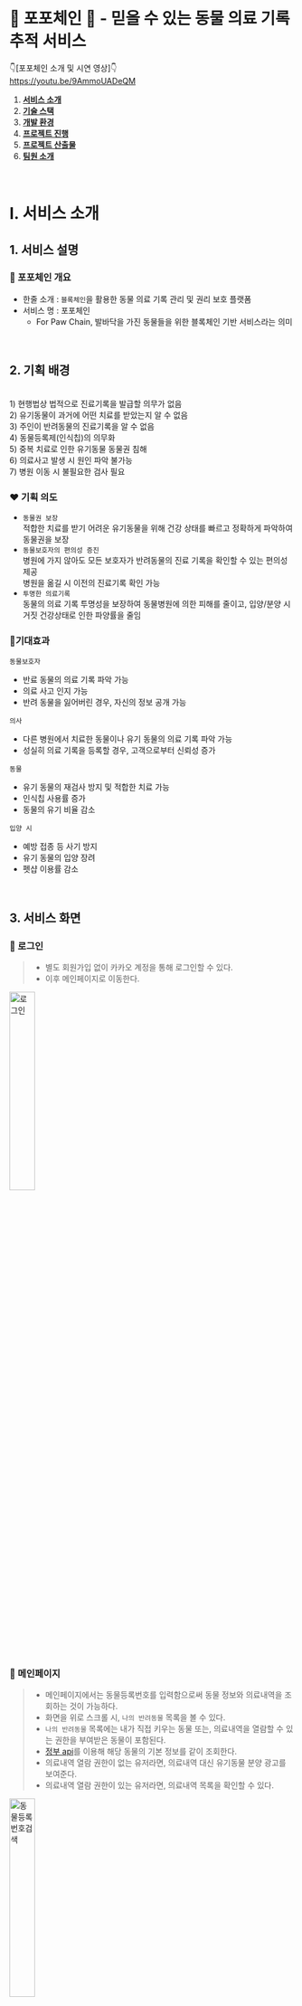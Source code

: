 # 🐶 포포체인 🐶 - 믿을 수 있는 동물 의료 기록 추적 서비스

👇[포포체인 소개 및 시연 영상]👇
<br>
https://youtu.be/9AmmoUADeQM


1. [**서비스 소개**](#1)
2. [**기술 스택**](#2)
3. [**개발 환경**](#3)
4. [**프로젝트 진행**](#4)
5. [**프로젝트 산출물**](#5)
6. [**팀원 소개**](#6)
<br>

# Ⅰ. 서비스 소개

## 1. 서비스 설명

### 🐾 포포체인 개요

- 한줄 소개 : `블록체인`을 활용한 동물 의료 기록 관리 및 권리 보호 플랫폼
- 서비스 명 : 포포체인
  - For Paw Chain, 발바닥을 가진 동물들을 위한 블록체인 기반 서비스라는 의미

<br>

## 2. 기획 배경
<br>
1) 현행법상 법적으로 진료기록을 발급할 의무가 없음
<br>
 2) 유기동물이 과거에 어떤 치료를 받았는지 알 수 없음
<br>
 3) 주인이 반려동물의 진료기록을 알 수 없음
<br>
 4) 동물등록제(인식칩)의 의무화
<br>
 5) 중복 치료로 인한 유기동물 동물권 침해
<br>
 6) 의료사고 발생 시 원인 파악 불가능
<br>
 7) 병원 이동 시 불필요한 검사 필요


### ❤ 기획 의도

- `동물권 보장` <br>
    적합한 치료를 받기 어려운 유기동물을 위해 건강 상태를 빠르고 정확하게 파악하여 동물권을 보장
- `동물보호자의 편의성 증진` <br>
    병원에 가지 않아도 모든 보호자가 반려동물의 진료 기록을 확인할 수 있는 편의성 제공 <br>
    병원을 옮길 시 이전의 진료기록 확인 가능
- `투명한 의료기록`<br>
    동물의 의료 기록 투명성을 보장하여 동물병원에 의한 피해를 줄이고, 입양/분양 시 거짓 건강상태로 인한 파양률을 줄임

### 🧡기대효과

`동물보호자`

- 반료 동물의 의료 기록 파악 가능
- 의료 사고 인지 가능
- 반려 동물을 잃어버린 경우, 자신의 정보 공개 가능

`의사`

- 다른 병원에서 치료한 동물이나 유기 동물의 의료 기록 파악 가능
- 성실히 의료 기록을 등록할 경우, 고객으로부터 신뢰성 증가

`동물`

- 유기 동물의 재검사 방지 및 적합한 치료 가능
- 인식칩 사용률 증가
- 동물의 유기 비율 감소

`입양 시`

- 예방 접종 등 사기 방지
- 유기 동물의 입양 장려
- 펫샵 이용률 감소

<br>

## 3. 서비스 화면

### 🤍 로그인

> - 별도 회원가입 없이 카카오 계정을 통해 로그인할 수 있다.
> - 이후 메인페이지로 이동한다.

<img src="/document/gif/1.%20로그인.gif" title="로그인" width="30%" height="30%"/>



### 💜 메인페이지

> - 메인페이지에서는 동물등록번호를 입력함으로써 동물 정보와 의료내역을 조회하는 것이 가능하다.
> - 화면을 위로 스크롤 시, `나의 반려동물` 목록을 볼 수 있다.
> - `나의 반려동물` 목록에는 내가 직접 키우는 동물 또는, 의료내역을 열람할 수 있는 권한을 부여받은 동물이 포함된다.
> - [정부 api](https://www.data.go.kr/data/15098913/openapi.do?recommendDataYn=Y)를 이용해 해당 동물의 기본 정보를 같이 조회한다.
> - 의료내역 열람 권한이 없는 유저라면, 의료내역 대신 유기동물 분양 광고를 보여준다.
> - 의료내역 열람 권한이 있는 유저라면, 의료내역 목록을 확인할 수 있다.

<img src="/document/gif/2.%20동물등록번호%20검색.gif" title="동물등록번호검색" width="30%" height="30%"/>

### 💜 나의 반려동물 목록

> - 기본적으로는 의사 또는 해당 동물의 주인만이 동물 의료 기록을 열람할 수 있다.
> - 하지만 해당 동물의 주인이 다른 사람에게도 의료 기록을 보여주고 싶은 경우, 열람 권한을 부여할 수 있다.
> - 열람 권한을 다시 뺏을 수도 있다.
> - 키우던 애완 동물을 다른 사람에게 분양 보낼 경우, 분양하기 버튼을 눌러 주인을 변경할 수 있다.

<img src="/document/gif/3.%20나의%20반려동물%20목록.gif" title="나의반려동물목록" width="30%" height="30%"/>

### 💜 동물 등록 정보
> - 해당 동물의 주인이라면, 동물의 추가적인 정보를 직접 입력할 수 있다.
<img src="/document/gif/4.%20동물%20정보%20등록.gif" title="동물등록정보" width="30%" height="30%"/>

### 💜 의료 기록 조회

> - 의사이거나, 해당 동물의 주인이거나, 그 밖에 열람 권한을 따로 부여받은 사람이라면, 해당 동물의 의료 기록들을 조회할 수 있다.
> - 동물마다 1개의 컨트랙트가 블록체인 네트워크에 배포된다.
> - 의료 기록은 해당 동물의 컨트랙트에 저장된다.
> - 컨트랙트의 배포 및 조회, 작성은 모두 Web3j를 통해 이루어진다.

<img src="/document/gif/5.%20의료기록%20조회.gif" title="의료기록조회" width="30%" height="30%"/>

### 💜 QR코드 생성

> - 10자리가 넘는 긴 동물등록번호를 매번 기억하기 어려운 사용자들을 위해, QR 이미지를 제공한다.
> - QR 이미지는 휴대폰 갤러리에 저장할 수 있다.

<img src="/document/gif/6.%20QR코드%20생성.gif" title="QR코드생성" width="30%" height="30%"/>

### 💜 권한 관리

<img src="/document/gif/7.%20권한%20관리.gif" title="권한관리" width="30%" height="30%"/>

### 💜 입양 공고

<img src="/document/gif/8.%20입양%20공고.gif" title="입양 공고" width="30%" height="30%"/>

### 💜 의사 면허 인증

<img src="/document/gif/9. 의사 면허 인증.gif" title="의사 면허 인증" width="30%" height="30%"/>

### 💜 의료 기록 작성

> - 본인이 의사임을 인증하면, 수의사로서 동물의 의료내역을 작성할 수 있는 권한이 부여된다.
> - 본인이 의사임을 인증하는 방법은 보건복지부의 [의료인면허정보조회](https://dataapi.co.kr/upload/dLab/20220105-173345-00330.html) api를 이용한다.

<img src="/document/gif/10. 의료기록 작성.gif" title="의료 기록 작성" width="30%" height="30%"/>


  <br>

<div id="2"></div>

# Ⅱ. 기술 스택

## 1. 블록체인 네트워크
>- 기능: 지갑 생성, 컨트랙트 배포, 트랜잭션 전송
>- 구현: EC2 서버에서 geth를 이용하여 gensis.json으로 초기화하는 방식으로 가능한 네트워크 구성 
<br>

## 2. IPFS
>- 기능: 이미지를 분산 네트워크에 저장하고, 반환하는 해쉬값을 이용하여 이미지를 조회
>- EC2 서버에 존재하는 Docker 위에 kudo ipfs 실행
<br>

## 3. Android
>- 언제 어디서나 의료기록을 확인할 수 있도록 모바일 환경에서의 서비스 선택
>- 편하게 등록번호를 공유하기 위해 QR 기능을 제공
<br>

<div id="3"></div>

# Ⅲ. 개발 환경 🖥️

## 🖥 Backend
![IntelliJ badge](https://img.shields.io/badge/-IntelliJ-green)
![Java badge](https://img.shields.io/badge/-Java11-blue)
![spring boot badge](https://img.shields.io/badge/-Spring%20Boot-yellow)
![spring-data-jpa badge](https://img.shields.io/badge/-spring--data--jpa-red)
![spring-security badge](https://img.shields.io/badge/-spring--security-brightgreen)
![JWT badge](https://img.shields.io/badge/-JWT-blue)
![Web3j badge](https://img.shields.io/badge/-Web3j-yellow)
![mariadb badge](https://img.shields.io/badge/-MariaDB-lightgrey)
![redis badge](https://img.shields.io/badge/-redis-orange)
![Google Cloud Platform badge](https://img.shields.io/badge/-GCP-brightgreen)

## 🖥 Frontend
![Kotlin](https://img.shields.io/badge/-Kotlin-blueviolet)
![Android Studio](https://img.shields.io/badge/-Android_Studio-success)

## 🖱 DevOps
![AWS EC2 badge](https://img.shields.io/badge/-AWS_EC2-brightgreen)
![docker badge](https://img.shields.io/badge/-docker-blue)
![jenkins badge](https://img.shields.io/badge/-jenkins-red)

## 🎨 UI/UX
![Figma](https://img.shields.io/badge/-Figma-ff69b4)

## 👨‍👩‍👧 협업 툴

![Git / Gitlab](https://img.shields.io/badge/-Git%20%2F%20Gitlab-9cf)
![Jira](https://img.shields.io/badge/-Jira-blue)
![Notion](https://img.shields.io/badge/-Notion-c93)

## 블록체인
![Solidity](https://img.shields.io/badge/-Solidity-orange)
![Geth](https://img.shields.io/badge/-Geth-yellowgreen)

## 버전 정보

### Server

- Server: `AWS EC2`
- Ubuntu: `20.04`
- Docker: `23.0.2`
- Nginx: `1.18.0`
- Redis: `7.0.10`
- MariaDB: `10.3.38`

### Back-end

- OpenJDK: `11`
- Build Tool: `Gradle`
- Spring Framework: `2.7.9`
- Spring Dependency-management: `1.0.15.RELEASE`

### Front-end

- Kotlin: `1.8.0`
- Java: `11`
- Compile SDK: `33`
- Room Runtime: `2.3.0`
- Palette: `1.0.0`
- navigation-safe-args-gradle-plugin: `2.5.3`
- retrofit : `2.6.4`
- QR: `3.4.1`
- glide: `4.12.0`
- room-runtime: `2.3.0`
- kakao.sdk: '2.13.0'

### 블록체인

- Geth: `1.11.5`
- web3j: `4.9.7`
- Solidity: `latest`

### IDE

- InteliJ: `2022.3`
- Android Studio: `2022.1`
- Emulator: `Pixel 2 XL`

### Management Tool

- 형상 관리: `GitLab`
- 이슈 관리: `JIRA`
- 커뮤니케이션: `Notion`
- 파일 저장: `Spring Cloud GCP Storage`
- UI/UX 디자인: `Figma`

<br>
<div id="4"></div>

# Ⅳ. 시작하기

아래 방법을 따라 프로젝트를 실행할 수 있습니다.

## 설치하기

### 설치 과정

1. Github의 Repository를 clone합니다.

```java
$ git clone [우리 주소]
```

2. APK 파일 생성을 참고하여 android 폴더를 APK로 생성하여 안드로이드 환경에 설치합니다.

### APK 파일 생성

1. Android Studio의 `Build > Generate Signed Bundle / APK ...`를 선택합니다.
2. Create new를 선택합니다.
3. Key Store Path를 설정합니다.

```java
Alias: 기본
Password: (6자) / Confirm 
Certificate: 앱에 대한 메타 데이터 넣기
```

4. release 선택합니다.
5. 카카오 로그인 관련 내용을 설정합니다.
    1. openssl로 release key와 debug key를 모두 발급 받은 후 카카오 디벨로퍼에 등록합니다.
    2. 참고: [https://ranseo.tistory.com/m/386](https://ranseo.tistory.com/m/386)
6. err_unknown_url_scheme 에러가 발생하는 경우 AndroidManifest.xml에서 
Native app key를 넣고 아래의 설정을 추가합니다.

```java
<activity
            android:name="com.kakao.sdk.auth.AuthCodeHandlerActivity"
            android:exported="true">
            <intent-filter>
                <action android:name="android.intent.action.VIEW" />
                <category android:name="android.intent.category.DEFAULT" />
                <category android:name="android.intent.category.BROWSABLE" />

                <!-- Redirect URI: "kakao${NATIVE_APP_KEY}://oauth" -->
                <data android:host="oauth"
                    android:scheme="kakaoa본인카카오native key" />
            </intent-filter>
</activity>
```

## 실행하기

1. AWS EC2 설정을 참고하여 AWS EC2에 접속합니다.
2. Jenkins 설정을 참고하여 Back-end 이미지를 생성합니다.
3. IPFS Image를 설치하고 실행합니다.
4. 네트워크 설정을 참고하여 블록체인 private 네트워크를 구축하고 실행합니다.
5. 저장소 설정을 참고하여 MariaDB, Redis, GCP를 설치하고 서버 주소와 연결합니다.
6. 첨부한 덤프 데이터 파일을 이용하여 데이터를 생성합니다.
7. 설치한 APK를 실행합니다.

### AWS EC2 설정

```java
remote host: j8a207.p.ssafy.io
username: ubuntu
.pem: 첨부 파일
```

### Jenkins 설정

1. Repository URL을 통해 Git 프로젝트를 연결합니다.
2. Git의 WebHook 설정을 통해 release branch의 push event를 감지하면 자동으로 프로젝트를 배포하도록 설정합니다.
3. Shell Script를 Jenkins의 Build Steps에 Execute하여 자동으로 빌드하도록 설정합니다.

```java
cd backend/
chmod +x ./gradlew
./gradlew clean build
```

4. Shell Script를 Jenkins의 Build Steps에 Execute하여 Docker Image를 자동으로 생성하도록 설정합니다.

```java
docker build -t backend ./backend
if (docker ps | grep backend) then docker stop backend; fi
docker run -d --rm --name backend --network my-network -p 8080:8080 backend
docker image prune -f
```

5. 프로젝트 내부에 Dockerfile을 생성합니다.

```java
# open jdk java 11 버전 환경
FROM openjdk:11-jdk

# gradle 빌드 시 jar 파일 생성 경로
ARG JAR_FILE=./build/libs/*.jar

# JAR_FILE을 메인 디렉토리에 복사
COPY ${JAR_FILE} app.jar

# 8080 port Open
EXPOSE 8080

# 시스템 진입점
ENTRYPOINT ["java","-jar","app.jar"]
```

### IPFS 설정

1. IPFS Docker Image를 설치합니다.

```java
docker pull ipfs/go-ipfs
```

2. Run 명령어를 통해 IPFS Image를 실행합니다.

```java
docker run \
 -d \
--restart always \
--name ipfs-node \
-v /data/ipfs:/data/ipfs \
-v /data/ipfs-staging:/staging \
-p 8001:8080 \
-p 4001:4001 \
-p 5001:5001 \
--network my-network \
ipfs/go-ipfs:latest \

docker exec ipfs-node ipfs config Addresses.API 127.0.0.1/8001
```

### 네트워크 설정

1. Geth를 설치합니다.

```java
sudo apt-get update
sudo apt-get install software-properties-common
sudo add-apt-repository -y ppa:ethereum/ethereum
sudo apt-get install
```

2. 블록체인 네트워크 폴더를 생성 후 이동합니다.

```java
mkdir eth
cd eth
```

3. ether를 채굴할 계정을 생성합니다.

```java
geth --datadir . account new
```

4. genesis.json 파일을 생성합니다.

```java
{
	"config": {
	"chainId": 7167, 
	"homesteadBlock": 0, 
	"byzantiumBlock": 0, 
	"constantinopleBlock": 0, 
	"eip150Block": 0, 
	"eip155Block": 0, 
	"eip158Block": 0 
	},
	"difficulty": "0x10", 
	"coinbase": "지갑주소", 
	"gasLimit": "9999999", 
	"alloc": {}, 
	"extraData": "", 
	"nonce": "0xdeadbeefdeadbeef", 
	"mixhash": "0x0000000000000000000000000000000000000000000000000000000000000000", 
	"parentHash": "0x0000000000000000000000000000000000000000000000000000000000000000", 
	"timestamp": "0x00"
}
```

5. 네트워크를 초기화합니다.

```java
geth --datadir . init genesis.json
```

6. 초기화한 네트워크를 실행합니다. 

```java
geth --datadir . --port 30303 --http --http.addr "0.0.0.0" --http.port 8545 --http.corsdomain "*" --networkid 7167 --http.api "admin,db,eth,debug,miner,net,shh,txpool,personal,web3" --unlock 0 --allow-insecure-unlock --mine --miner.threads 1 --miner.etherbase "지갑주소" console 2>>./geth.log
```

7. application.properties에 구축한 네트워크를 설정합니다.

```java
web3.network.address=[blockchain private network address]
web3.network.chainId=[blockchain private network chain id]
web3.walletPrivateKey=[private key of server's wallet]
```

### 저장소 설정

1. AWS EC2 환경에 MariaDB를 설치하고 MariaDB의 root 계정으로 프로젝트의 DB를 생성합니다. 필요에 따라 프로젝트만의 계정을 생성하여 사용할 수 있습니다.

```java
$ sudo apt=get install mariadb-server

$ sudo systemctl start mariadb
$ sudo systemctl status mariadb

$ sudo mysql -u root

MariaDB [mysql]> CREATE DB [DB 이름]
```

2. application.properties의 DB 주소를 MariaDB가 설치된 AWS EC2로, JPA 설정을 create로 변경하고 프로젝트를 실행합니다.

```java
spring.datasource.url=jdbc:mariadb://[DB 주소]/[DB 이름]
spring.datasource.username=[DB 계정 이름]
spring.datasource.password=[DB 계정 비밀번호]

spring.datasource.driver-class-name=org.mariadb.jdbc.Driver

spring.jpa.hibernate.ddl-auto=create
spring.jpa.hibernate.naming.physical-strategy=org.hibernate.boot.model.naming.PhysicalNamingStrategyStandardImpl
```

3. application.properties의 JPA 설정을 update로 변경하고 첨부한 덤프데이터 sql을 실행합니다.

```java
spring.jpa.hibernate.ddl-auto=update
```

4. AWS EC2 환경에 Redis를 설치하고 비밀번호를 설정합니다.

```java
$ sudo apt-get install redis-server

$ sudo vi /etc/redis/redis.conf
bind 0.0.0.0
daemonize yes // default == no
logfile /var/log/redis_6379.log
dir /var/redis/6379

$ sudo service redis-server start

$ redis-cli

redis 127.0.0.1:6379> CONFIG SET requirepass "비밀번호"
redis 127.0.0.1:6379> AUTH "비밀번호"

$ sudo systemctl restart mariadb
```

5. application.properties의 Redis 주소를 Redis가 설치된 주소로, 비밀번호를 직접 설정한 비밀번호로 변경합니다.

```java
spring.redis.host=[Redis 설정 주소]
spring.redis.port=[Redis 설정 포트]
spring.redis.password=[Redis 설정 비밀번호]
```

6. GCP 공식 사이트에서 프로젝트에 사용할 Storage를 생성하고, Storage의 정보를 json 파일을 통해 프로젝트에 설정합니다.

```java
spring.cloud.gcp.credentials.location=classpath:[json 파일 위치]
spring.cloud.gcp.storage.project-id=[GCP 설정 ID]
spring.cloud.gcp.storage.bucket=bucket-img-id=[GCP 설정 ID]
```

```java
{
  "type": "service_account",
  "project_id": "project_id",
  "private_key_id": private_key_id",
  "private_key": "private_key",
  "client_email": "client_email",
  "client_id": "client_id",
  "auth_uri": "auth_uri",
  "token_uri": "token_uri",
  "auth_provider_x509_cert_url": "auth_provider_x509_cert_url",
  "client_x509_cert_url": "client_x509_cert_url"
}
```
<br>

# V. 프로젝트 진행

## 🕑 프로젝트 진행 기간
2023.02.20(월) ~ 2023.04.07(금) (47일간 진행) 
<br>
SSAFY 8기 2학기 특화 프로젝트
<br>

## 1. git

![git_convension](/document/git_convention.png)
![gitflow](document/git_flow.png)
## 2. Jira

매주 월요일 오전 회의에서 차주에 진행되어야 할 것들을 정리하고 백로그에 등록했습니다. 금주에 완료하지 못한 이슈나, 앞으로 진행할 이슈들을 추가했습니다.

`에픽(epic)`은 구현하고자 하는 기능을 기준으로 구성하였습니다. (예: 권한 관리, 블록체인 등)

실질적인 작업 결과물이 나오는 업무는 `작업(task)`으로, 그렇지 않은 업무는 `스토리(story)`로 할당하였습니다.

마지막으로 담당자와 스토리 포인트 설정, 활성 스프린트에서 현재 업무의 진행에 따라 할 일, 진행중, 완료 실시간으로 반영하는 것을 가장 중요하게 생각했습니다.

![image](/document/burn-down-chart.png)

## 3. Notion

팀원들이 모두 공유해야할 자료 및 링크를 노션에 정리했습니다. API 설계, ERD, 컨벤션와 같이 여러번 다시 봐야하고 중요한 정보들을 공유하였습니다.

달력을 만들어 활용함으로써 중요한 일정은 잊지 않고 챙길수 있게끔 하였습니다.

![notion](/document/notion.png)

<br>

<div id="5"></div>

# VI. 프로젝트 산출물

## 🏛 서비스 아키텍처

![서비스아키텍처](/document/시스템%20아키텍처.png)

## 🎨 화면 설계서

<a href="">
    <img src="" title="화면설계서로 이동"/>
</a>
<a href="">
    <img src="" title="화면설계서로 이동"/>
</a>

## 🛢︎ ERD

![ERD](/document/erd.png)

## 📜 API 설계서

<a href="">
    <img src="" title="API 설계서로 이동"/>
</a>

<br>

<div id="6"></div>

# VII. 팀원 소개

![member](/document/member.png)
